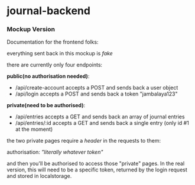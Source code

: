 # journal-backend

### Mockup Version
Documentation for the frontend folks: 

everything sent back in this mockup is *fake* 

there are currently only four endpoints:

**public(no authorisation needed)**:
* /api/create-account accepts a POST and sends back a user object
* /api/login accepts a POST and sends back a token "jambalaya123"

**private(need to be authorised)**:
* /api/entries accepts a GET and sends back an array of journal entries
* /api/entries/:id accepts a GET and sends back a single entry (only id #1 at the moment)

the two private pages require a *header* in the requests to them:

authorisation: *"literally whatever token"*

and then you'll be authorised to access those "private" pages. In the real version, this will need to be a specific token,
returned by the login request and stored in localstorage.
